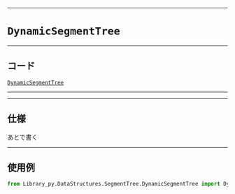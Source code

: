 _____

# `DynamicSegmentTree`

_____

## コード

[`DynamicSegmentTree`](https://github.com/titan-23/Library_py/blob/main/DataStructures/SegmentTree/DynamicSegmentTree.py)
<!-- code=https://github.com/titan-23/Library_py/blob/main/DataStructures\SegmentTree\DynamicSegmentTree.py -->

_____


_____

## 仕様

あとで書く

_____

## 使用例

```python
from Library_py.DataStructures.SegmentTree.DynamicSegmentTree import DynamicSegmentTree

```
